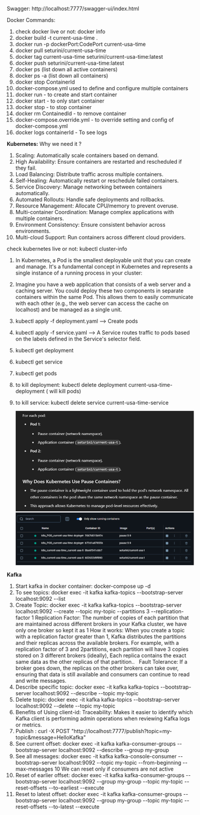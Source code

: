 Swagger: http://localhost:7777/swagger-ui/index.html

Docker Commands:

1. check docker live or not: docker info
2. docker build -t current-usa-time .
3. docker run -p dockerPort:CodePort current-usa-time
4. docker pull seturini/current-usa-time
5. docker tag current-usa-time seturini/current-usa-time:latest
6. docker push seturini/current-usa-time:latest
7. docker ps (list down all active containers)
8. docker ps -a (list down all containers)
9. docker stop ContainerId
10. docker-compose.yml used to define and configure multiple containers
11. docker run - to create and start container
12. docker start - to only start container
13. docker stop - to stop container
14. docker rm ContainedId - to remove container
15. docker-compose.override.yml - to override setting and config of docker-compose.yml
16. docker logs containerId - To see logs

**Kubernetes:**
   Why we need it ?
1. Scaling: Automatically scale containers based on demand.
2. High Availability: Ensure containers are restarted and rescheduled if they fail.
3. Load Balancing: Distribute traffic across multiple containers.
4. Self-Healing: Automatically restart or reschedule failed containers.
5. Service Discovery: Manage networking between containers automatically.
6. Automated Rollouts: Handle safe deployments and rollbacks.
7. Resource Management: Allocate CPU/memory to prevent overuse.
8. Multi-container Coordination: Manage complex applications with multiple containers.
9. Environment Consistency: Ensure consistent behavior across environments.
10. Multi-cloud Support: Run containers across different cloud providers.


   check kubernetes live or not: kubectl cluster-info

1. In Kubernetes, a Pod is the smallest deployable unit that you can create and manage. It's a fundamental concept in Kubernetes and represents a single instance of a running process in your cluster:
2. Imagine you have a web application that consists of a web server and a caching server. You could deploy these two components in separate containers within the same Pod. This allows them to easily communicate with each other (e.g., the web server can access the cache on localhost) and be managed as a single unit.
3. kubectl apply -f deployment.yaml   --> Create pods
4. kubectl apply -f service.yaml  --> A Service routes traffic to pods based on the labels defined in the Service's selector field.
5. kubectl get deployment
6. kubectl get service
7. kubectl get pods
8. to kill deployment: kubectl delete deployment current-usa-time-deployment ( will kill pods)
9. to kill service: kubectl delete service current-usa-time-service

   ![img.png](img.png)
   ![img_1.png](img_1.png)

**Kafka**
1. Start kafka in docker container: docker-compose up -d
2. To see topics: docker exec -it kafka kafka-topics --bootstrap-server localhost:9092 --list
3. Create Topic: docker exec -it kafka kafka-topics --bootstrap-server localhost:9092 --create --topic my-topic --partitions 3 --replication-factor 1
      Replication Factor: The number of copies of each partition that are maintained across different brokers in your Kafka cluster, we have only one broker so kept it as 1
      How it works: When you create a topic with a replication factor greater than 1, Kafka distributes the partitions and their replicas across the available brokers. For example, with a replication factor of 3 and 2partitions, each partition will have 3 copies stored on 3 different brokers (ideally), Each replica contains the exact same data as the other replicas of that partition..   
      Fault Tolerance: If a broker goes down, the replicas on the other brokers can take over, ensuring that data is still available and consumers can continue to read and write messages.
4. Describe specific topic: docker exec -it kafka kafka-topics --bootstrap-server localhost:9092 --describe --topic my-topic
5. Delete topic: docker exec -it kafka kafka-topics --bootstrap-server localhost:9092 --delete --topic my-topic
6. Benefits of Using client-id: 
   Traceability: Makes it easier to identify which Kafka client is performing admin operations when reviewing Kafka logs or metrics.
7. Publish : curl -X POST "http://localhost:7777/publish?topic=my-topic&message=HelloKafka"
8. See current offset: docker exec -it kafka kafka-consumer-groups --bootstrap-server localhost:9092 --describe --group my-group
9. See all messages: docker exec -it kafka kafka-console-consumer --bootstrap-server localhost:9092 --topic my-topic --from-beginning --max-messages 10
   We can reset only if consumers are not active
10. Reset of earlier offset: docker exec -it kafka kafka-consumer-groups --bootstrap-server localhost:9092 --group my-group --topic my-topic --reset-offsets --to-earliest --execute
11. Reset to latest offset: docker exec -it kafka kafka-consumer-groups --bootstrap-server localhost:9092 --group my-group --topic my-topic --reset-offsets --to-latest --execute

